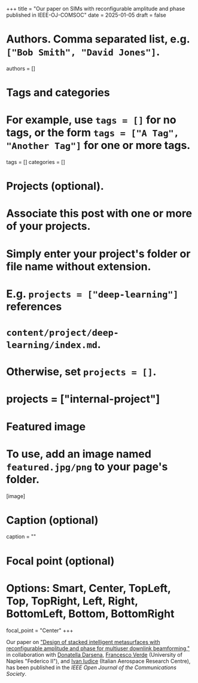 +++
title = "Our paper on SIMs with reconfigurable amplitude and phase published in IEEE-OJ-COMSOC"
date = 2025-01-05
draft = false

# Authors. Comma separated list, e.g. `["Bob Smith", "David Jones"]`.
authors = []

# Tags and categories
# For example, use `tags = []` for no tags, or the form `tags = ["A Tag", "Another Tag"]` for one or more tags.
tags = []
categories = []

# Projects (optional).
#   Associate this post with one or more of your projects.
#   Simply enter your project's folder or file name without extension.
#   E.g. `projects = ["deep-learning"]` references 
#   `content/project/deep-learning/index.md`.
#   Otherwise, set `projects = []`.
# projects = ["internal-project"]

# Featured image
# To use, add an image named `featured.jpg/png` to your page's folder. 
[image]
  # Caption (optional)
  caption = ""

  # Focal point (optional)
  # Options: Smart, Center, TopLeft, Top, TopRight, Left, Right, BottomLeft, Bottom, BottomRight
  focal_point = "Center"
+++

Our paper on ["Design of stacked intelligent metasurfaces with reconfigurable amplitude and phase for multiuser downlink beamforming,"](/publication/ij-182-IEEE-OJ-COMSOC-2025/)
in collaboration with [Donatella Darsena], [Francesco Verde] (University of Naples "Federico II"), and [Ivan Iudice] (Italian Aerospace Research Centre),
has been published in the *IEEE Open Journal of the Communications Society*. 


[Francesco Verde]: https://www.docenti.unina.it/#!/professor/4652414e434553434f5645524445565244464e4337344831324932333441/riferimenti
[Donatella Darsena]: https://www.docenti.unina.it/#!/professor/444f4e4154454c4c4144415253454e4144525344544c37355435314638333958/curriculum
[Ivan Iudice]: https://scholar.google.it/citations?user=Bcse9yQAAAAJ&hl=it

